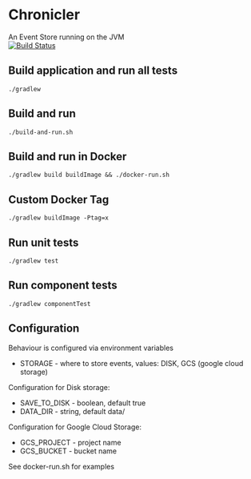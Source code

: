 # Chronicler
An Event Store running on the JVM  
[![Build Status](https://travis-ci.org/RichoDemus/chronicler.svg?branch=master)](https://travis-ci.org/RichoDemus/chronicler)

## Build application and run all tests
`./gradlew`

## Build and run
`./build-and-run.sh`

## Build and run in Docker
`./gradlew build buildImage && ./docker-run.sh`

## Custom Docker Tag
`./gradlew buildImage -Ptag=x`

## Run unit tests
`./gradlew test`

## Run component tests
`./gradlew componentTest`

## Configuration
Behaviour is configured via environment variables
* STORAGE - where to store events, values: DISK, GCS (google cloud storage) 
 
Configuration for Disk storage:
* SAVE_TO_DISK - boolean, default true
* DATA_DIR - string, default data/  

Configuration for Google Cloud Storage:
* GCS_PROJECT - project name
* GCS_BUCKET - bucket name

See docker-run.sh for examples
